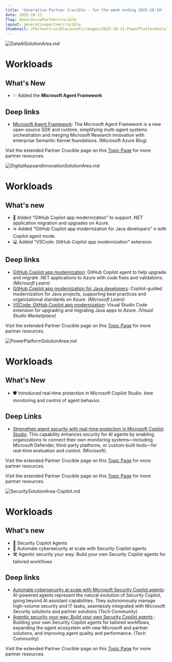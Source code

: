 ```yaml
---
title: 'Generative Partner Crucible - for the week ending 2025-10-10'
date: 2025-10-11
flag: GenerativePartnerCrucible
layout: generativepartnercrucible
thumbnail: /PartnerCrucible/assets/images/2025-10-11-PowerPlatformSolutionArea.md-image.png
---
```



![ DataAISolutionArea.md ]( /PartnerCrucible/assets/images/2025-10-11-DataAISolutionArea.md-image.png )

# Workloads

## What's New

- ✨ Added the **Microsoft Agent Framework** 

## Deep links

- [Microsoft Agent Framework](https://azure.microsoft.com/en-us/blog/introducing-microsoft-agent-framework/): The Microsoft Agent Framework is a new open-source SDK and runtime, simplifying multi-agent systems orchestration and merging Microsoft Research innovation with enterprise Semantic Kernel foundations. (Microsoft Azure Blog)

Visit the extended Partner Crucible page on this [Topic Page](https://lagimik.github.io/PartnerCrucible/DataAISolutionArea) for more partner resources.

![ DigitalAppsandInnovationSolutionArea.md ]( /PartnerCrucible/assets/images/2025-10-11-DigitalAppsandInnovationSolutionArea.md-image.png )

# Workloads

## What's new

- 🤖 Added "GitHub Copilot app modernization" to support .NET application migration and upgrades on Azure.
- ☕ Added "GitHub Copilot app modernization for Java developers" n with Copilot agent mode.
- 💻 Added "VSCode: GitHub Copilot app modernization" extension 

## Deep links

- [GitHub Copilot app modernization](https://learn.microsoft.com/en-us/dotnet/core/porting/github-copilot-app-modernization/overview?toc=%2Fazure%2Fdeveloper%2Fgithub-copilot-app-modernization%2Ftoc.json&bc=%2Fazure%2Fdeveloper%2Fgithub-copilot-app-modernization%2Fbreadcrumb%2Ftoc.json): GitHub Copilot agent to help upgrade and migrate .NET applications to Azure with code fixes and validations. *(Microsoft Learn)*
- [GitHub Copilot app modernization for Java developers](https://learn.microsoft.com/en-us/azure/developer/java/migration/migrate-github-copilot-app-modernization-for-java?toc=%2Fazure%2Fdeveloper%2Fgithub-copilot-app-modernization%2Ftoc.json&bc=%2Fazure%2Fdeveloper%2Fgithub-copilot-app-modernization%2Fbreadcrumb%2Ftoc.json): Copilot-guided modernization for Java projects, supporting best practices and organizational standards on Azure. *(Microsoft Learn)*
- [VSCode: GitHub Copilot app modernization](https://marketplace.visualstudio.com/items?itemName=vscjava.migrate-java-to-azure): Visual Studio Code extension for upgrading and migrating Java apps to Azure. *(Visual Studio Marketplace)*

Visit the extended Partner Crucible page on this [Topic Page](https://lagimik.github.io/PartnerCrucible/DigitalAppsandInnovationSolutionArea) for more partner resources.



![ PowerPlatformSolutionArea.md ]( /PartnerCrucible/assets/images/2025-10-11-PowerPlatformSolutionArea.md-image.png )

# Workloads

## What's New

- 🛡️ Introduced  real-time protection in Microsoft Copilot Studio. time monitoring and control of agent behavior.

## Deep Links

- [Strengthen agent security with real-time protection in Microsoft Copilot Studio](https://www.microsoft.com/en-us/microsoft-copilot/blog/copilot-studio/strengthen-agent-security-with-near-real-time-protection-in-microsoft-copilot-studio/): This capability enhances security for AI agents by enabling organizations to connect their own monitoring systems—including Microsoft Defender, third-party platforms, or custom-built tools—for real-time evaluation and control. (Microsoft)

Visit the extended Partner Crucible page on this [Topic Page](https://lagimik.github.io/PartnerCrucible/PowerPlatformSolutionArea) for more partner resources.

Visit the extended Partner Crucible page on this [Topic Page](https://lagimik.github.io/PartnerCrucible/PracticeBuilding) for more partner resources.



![ SecuritySolutionArea-Copilot.md ]( /PartnerCrucible/assets/images/2025-10-11-SecuritySolutionArea-Copilot.md-image.png )

# Workloads

## What's new

- 🤖 Security Copilot Agents 
- 🔄 Automate cybersecurity at scale with Security Copilot agents 
- 🛠️ Agentic security your way: Build your own Security Copilot agents for tailored workflows

## Deep links

- [Automate cybersecurity at scale with Microsoft Security Copilot agents](https://techcommunity.microsoft.com/blog/securitycopilotblog/automate-cybersecurity-at-scale-with-microsoft-security-copilot-agents/4394675): AI-powered agents represent the natural evolution of Security Copilot, going beyond AI assistant capabilities. They autonomously manage high-volume security and IT tasks, seamlessly integrated with Microsoft Security solutions and partner solutions (Tech Community)
- [Agentic security your way: Build your own Security Copilot agents](https://techcommunity.microsoft.com/blog/securitycopilotblog/agentic-security-your-way-build-your-own-security-copilot-agents/4454555) : Building your own Security Copilot agents for tailored workflows, expanding the agent ecosystem with new Microsoft and partner solutions, and improving agent quality and performance. (Tech Community)

Visit the extended Partner Crucible page on this [Topic Page](https://lagimik.github.io/PartnerCrucible/SecuritySolutionArea-Copilot) for more partner resources.






